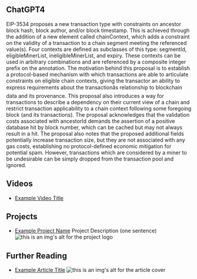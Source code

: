 ## ChatGPT4

EIP-3534 proposes a new transaction type with constraints on ancestor block hash, block author, and/or block timestamp. This is achieved through the addition of a new element called chainContext, which adds a constraint on the validity of a transaction to a chain segment meeting the referenced value(s). Four contexts are defined as subclasses of this type: segmentId, eligibleMinerList, ineligibleMinerList, and expiry. These contexts can be used in arbitrary combinations and are referenced by a composite integer prefix on the annotation. The motivation behind this proposal is to establish a protocol-based mechanism with which transactions are able to articulate constraints on eligible chain contexts, giving the transactor an ability to express requirements about the transactionâs relationship to blockchain data and its provenance. This proposal also introduces a way for transactions to describe a dependency on their current view of a chain and restrict transaction applicability to a chain context following some foregoing block (and its transactions). The proposal acknowledges that the validation costs associated with ancestorId demands the assertion of a positive database hit by block number, which can be cached but may not always result in a hit. The proposal also notes that the proposed additional fields potentially increase transaction size, but they are not associated with any gas costs, establishing no protocol-defined economic mitigation for potential spam. However, transactions which are considered by a miner to be undesirable can be simply dropped from the transaction pool and ignored.

## Videos

- [Example Video Title](https://www.youtube.com/watch?v=TDGq4aeevgY)

## Projects

- [Example Project Name](https://xxxx.xxx/xxxxx) Project Description (one sentence) ![this is an img's alt for the project logo](https://xxxx.xxx/project-logo.xxx)

## Further Reading

- [Example Article Title](https://xxxx.xxx/xxxxx) ![this is an img's alt for the article cover](https://xxxx.xxx/article-cover.xxx)
